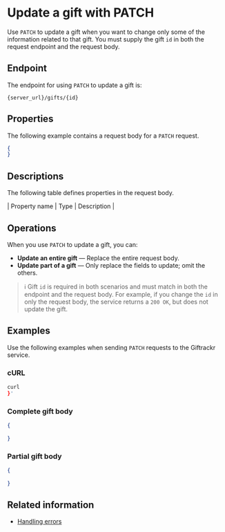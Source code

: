 # Update a gift with PATCH

Use `PATCH` to update a gift when you want to change only some of the information related to that gift. You must supply the gift `id` in both the request endpoint and the request body. 

## Endpoint

The endpoint for using `PATCH` to update a gift is:

```
{server_url}/gifts/{id}
```

## Properties

The following example contains a request body for a `PATCH` request.

```json
{
}
```

## Descriptions

The following table defines properties in the request body.

| Property name | Type   | Description                                                                                                                                                 |

## Operations

When you use `PATCH` to update a gift, you can:

* **Update an entire gift** — Replace the entire request body.
* **Update part of a gift** — Only replace the fields to update; omit the others. 

> ℹ️ Gift `id` is required in both scenarios and must match in both the endpoint and the request body. For example, if you change the `id` in only the request body, the service returns a `200 OK`, but does not update the gift. 

## Examples

Use the following examples when sending `PATCH` requests to the Giftrackr service.

### cURL

```bash
curl 
}'
```

### Complete gift body

```json
{
  
}
```
### Partial gift body

```json
{
  
}
```
## Related information

* [Handling errors](handling_errors.md)